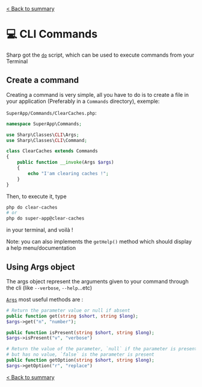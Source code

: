 [< Back to summary](../home.md)

# 💻 CLI Commands

Sharp got the [`do`](../../../do) script, which can be used to execute
commands from your Terminal

## Create a command

Creating a command is very simple, all you have to do is to create a file
in your application (Preferably in a `Commands` directory), exemple:

`SuperApp/Commands/ClearCaches.php`:
```php
namespace SuperApp\Commands;

use Sharp\Classes\CLI\Args;
use Sharp\Classes\CLI\Command;

class ClearCaches extends Commands
{
    public function __invoke(Args $args)
    {
        echo "I'am clearing caches !";
    }
}
```

Then, to execute it, type
```bash
php do clear-caches
# or
php do super-app@clear-caches
```
in your terminal, and voilà !

Note: you can also implements the `getHelp()` method which should display a help menu/documentation

## Using Args object

The args object represent the arguments given to your command through the cli (like `--verbose`, `--help`...etc)

[`Args`](../../Classes/CLI/Args.php) most useful methods are :

```php
# Return the parameter value or null if absent
public function get(string $short, string $long);
$args->get("n", "number");

public function isPresent(string $short, string $long);
$args->isPresent("v", "verbose")

# Return the value of the parameter, `null` if the parameter is present
# but has no value, `false` is the parameter is present
public function getOption(string $short, string $long);
$args->getOption("r", "replace")
```


[< Back to summary](../home.md)